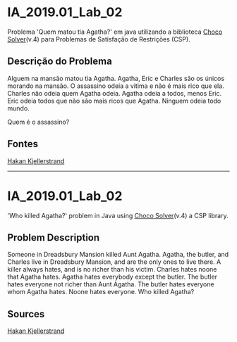 # IA_2019.01_Lab_02
Problema 'Quem matou tia Agatha?' em java utilizando a biblioteca [Choco Solver](http://www.choco-solver.org/)(v.4) para Problemas de Satisfação de Restrições (CSP).

## Descrição do Problema
Alguem na mansão matou tia Agatha.
Agatha, Eric e Charles são os únicos morando na mansão.
O assassino odeia a vitima e não é mais rico que ela.
Charles não odeia quem Agatha odeia.
Agatha odeia a todos, menos Eric.
Eric odeia todos que não são mais ricos que Agatha.
Ninguem odeia todo mundo.

Quem é o assassino?

## Fontes
[Hakan Kjellerstrand](http://hakank.org/minizinc/who_killed_agatha_dmcommunity_challenge.html)


---


# IA_2019.01_Lab_02
'Who killed Agatha?' problem in Java using  [Choco Solver](http://www.choco-solver.org/)(v.4) a CSP library.

## Problem Description
Someone in Dreadsbury Mansion killed Aunt Agatha. 
Agatha, the butler, and Charles live in Dreadsbury Mansion, and 
are the only ones to live there. A killer always hates, and is 
no richer than his victim. Charles hates noone that Agatha hates. 
Agatha hates everybody except the butler. The butler hates everyone 
not richer than Aunt Agatha. The butler hates everyone whom Agatha hates. 
Noone hates everyone. Who killed Agatha?

## Sources
[Hakan Kjellerstrand](http://hakank.org/minizinc/who_killed_agatha_dmcommunity_challenge.html)

